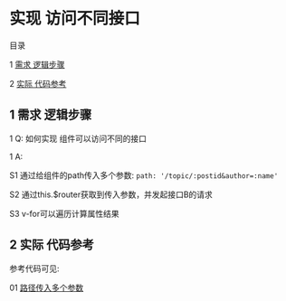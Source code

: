 ﻿# 实现 访问不同接口

目录

1 [需求 逻辑步骤](#1)

2 [实际 代码参考](#2)



## <span id="1"> 1 需求 逻辑步骤 </span>

1 Q: 如何实现 组件可以访问不同的接口

1 A: 

S1 通过给组件的path传入多个参数: `path: '/topic/:postid&author=:name'`

S2 通过this.$router获取到传入参数，并发起接口B的请求

S3 v-for可以遍历计算属性结果


## <span id=""> 2 实际 代码参考 </span>

参考代码可见:

01 [路径传入多个参数](https://github.com/gmYuan/cNode/blob/master/src/components/SliderBar.vue)
